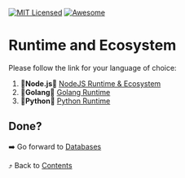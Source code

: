 [![MIT Licensed][icon-mit]][license]
[![Awesome][icon-awesome]][awesome]
&nbsp;&nbsp;&nbsp;&nbsp;&nbsp;&nbsp;

# Runtime and Ecosystem

Please follow the link for your language of choice:

1. :vertical_traffic_light:__Node.js__:vertical_traffic_light: [NodeJS Runtime & Ecosystem](js_ecosystem.md)
1. :vertical_traffic_light:__Golang__:vertical_traffic_light: [Golang Runtime](go_ecosystem.md)
1. :vertical_traffic_light:__Python__:vertical_traffic_light: [Python Runtime](python_ecosystem.md)

## Done?

➡️ Go forward to [Databases](databases_basic.md)

⤴️ Back to [Contents](../contents.md)

[icon-chat]: https://img.shields.io/badge/chat-on%20telegram-blue.svg
[icon-mit]: https://img.shields.io/badge/license-MIT-blue.svg
[icon-awesome]: https://cdn.rawgit.com/sindresorhus/awesome/d7305f38d29fed78fa85652e3a63e154dd8e8829/media/badge.svg
[license]: https://github.com/Kottans/web/blob/master/LICENSE.md
[awesome]: https://github.com/sindresorhus/awesome
